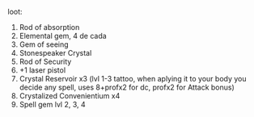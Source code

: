 loot:
1.  Rod of absorption
2. Elemental gem, 4 de cada
3. Gem of seeing
4. Stonespeaker Crystal
5. Rod of Security
6. +1 laser pistol
7. Crystal Reservoir x3 (lvl 1-3 tattoo, when aplying it to your body you decide any spell, uses 8+profx2 for dc, profx2 for Attack bonus)
8. Crystalized Convenientium x4
9. Spell gem lvl 2, 3, 4
